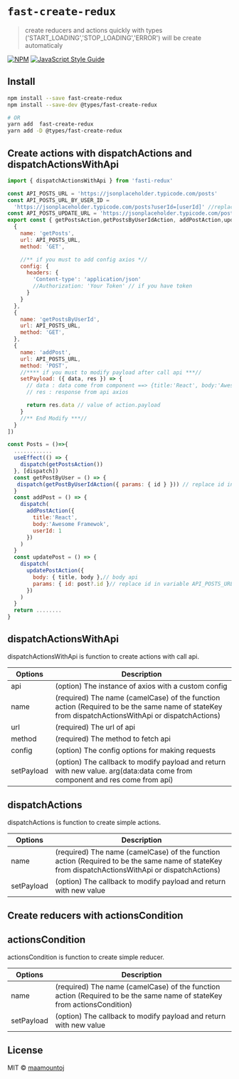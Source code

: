 # `fast-create-redux`

> create reducers and actions quickly with types ('START_LOADING','STOP_LOADING','ERROR') will be create automaticaly

[![NPM](https://img.shields.io/npm/v/fasti-redux.svg)](https://www.npmjs.com/package/fasti-redux) [![JavaScript Style Guide](https://img.shields.io/badge/code_style-standard-brightgreen.svg)](https://standardjs.com)

## Install

```bash
npm install --save fast-create-redux
npm install --save-dev @types/fast-create-redux

# OR
yarn add  fast-create-redux
yarn add -D @types/fast-create-redux
```

## Create actions with dispatchActions and dispatchActionsWithApi

```jsx
import { dispatchActionsWithApi } from 'fasti-redux'

const API_POSTS_URL = 'https://jsonplaceholder.typicode.com/posts'
const API_POSTS_URL_BY_USER_ID =
  'https://jsonplaceholder.typicode.com/posts?userId=[userId]' //replace userId with object params
const API_POSTS_UPDATE_URL = 'https://jsonplaceholder.typicode.com/posts/[id]'
export const { getPostsAction,getPostsByUserIdAction, addPostAction,updatePostAction } = dispatchActionsWithApi([
  {
    name: 'getPosts',
    url: API_POSTS_URL,
    method: 'GET',

    //** if you must to add config axios *//
    config: {
      headers: {
        'Content-type': 'application/json'
        //Authorization: 'Your Token' // if you have token
      }
    }
  },
  {
    name: 'getPostsByUserId',
    url: API_POSTS_URL,
    method: 'GET',
  },
  {
    name: 'addPost',
    url: API_POSTS_URL,
    method: 'POST',
    //**** if you must to modify payload after call api ***//
    setPayload: ({ data, res }) => {
      // data : data come from component ==> {title:'React', body:'Awesome Framewok',userId: 1}
      // res : response from api axios

      return res.data // value of action.payload
    }
    //** End Modify ***//
  }
])

const Posts = ()=>{
  ............
  useEffect(() => {
    dispatch(getPostsAction())
  }, [dispatch])
  const getPostByUser = () => {
   dispatch(getPostByUserIdAction({ params: { id } })) // replace id in variable API_POSTS_URL_BY_USER_ID
  }
  const addPost = () => {
    dispatch(
      addPostAction({
        title:'React',
        body:'Awesome Framewok',
        userId: 1
      })
    )
  }
  const updatePost = () => {
    dispatch(
      updatePostAction({
        body: { title, body },// body api
        params: { id: post?.id }// replace id in variable API_POSTS_URL_BY_USER_ID
      })
    )
  }
  return ........
}
```

## dispatchActionsWithApi

dispatchActionsWithApi is function to create actions with call api.

| Options    | Description                                                                                                                                      |
| ---------- | ------------------------------------------------------------------------------------------------------------------------------------------------ |
| api        | (option) The instance of axios with a custom config                                                                                              |
| name       | (required) The name (camelCase) of the function action (Required to be the same name of stateKey from dispatchActionsWithApi or dispatchActions) |
| url        | (required) The url of api                                                                                                                        |
| method     | (required) The method to fetch api                                                                                                               |
| config     | (option) The config options for making requests                                                                                                  |
| setPayload | (option) The callback to modify payload and return with new value. arg(data:data come from component and res come from api)                      |

## dispatchActions

dispatchActions is function to create simple actions.

| Options    | Description                                                                                                                                      |
| ---------- | ------------------------------------------------------------------------------------------------------------------------------------------------ |
| name       | (required) The name (camelCase) of the function action (Required to be the same name of stateKey from dispatchActionsWithApi or dispatchActions) |
| setPayload | (option) The callback to modify payload and return with new value                                                                                |

## Create reducers with actionsCondition

## actionsCondition

actionsCondition is function to create simple reducer.

| Options    | Description                                                                                                             |
| ---------- | ----------------------------------------------------------------------------------------------------------------------- |
| name       | (required) The name (camelCase) of the function action (Required to be the same name of stateKey from actionsCondition) |
| setPayload | (option) The callback to modify payload and return with new value                                                       |

## License

MIT © [maamountoj](https://github.com/maamountoj)
